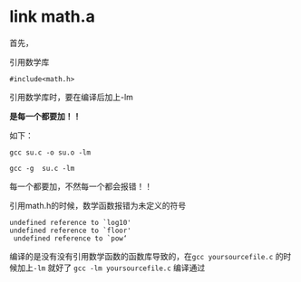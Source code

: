 # link math.a

首先，

引用数学库
```
#include<math.h>
```
 

引用数学库时，要在编译后加上-lm

**是每一个都要加！！**

如下：
```
gcc su.c -o su.o -lm

gcc -g  su.c -lm
```
每一个都要加，不然每一个都会报错！！



引用math.h的时候，数学函数报错为未定义的符号
```
undefined reference to `log10'
undefined reference to `floor'
 undefined reference to `pow‘
```
 编译的是没有没有引用数学函数的函数库导致的，在`gcc yoursourcefile.c` 的时候加上`-lm` 就好了 `gcc -lm yoursourcefile.c` 编译通过